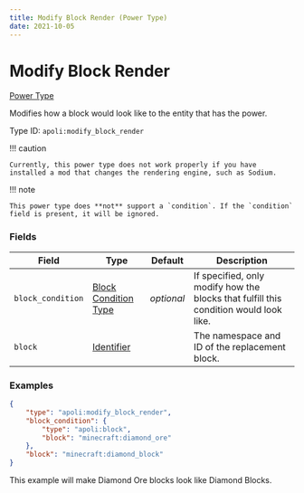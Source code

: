 ```yaml
---
title: Modify Block Render (Power Type)
date: 2021-10-05
---
```


# Modify Block Render

[Power Type](../power_types.md)

Modifies how a block would look like to the entity that has the power.

Type ID: `apoli:modify_block_render`

!!! caution

    Currently, this power type does not work properly if you have installed a mod that changes the rendering engine, such as Sodium.

!!! note

    This power type does **not** support a `condition`. If the `condition` field is present, it will be ignored.


### Fields

Field | Type | Default | Description
------|------|---------|-------------
`block_condition` | [Block Condition Type](../block_condition_types.md) | _optional_ | If specified, only modify how the blocks that fulfill this condition would look like.
`block` | [Identifier](../data_types/identifier.md) | | The namespace and ID of the replacement block.


### Examples

```json
{
    "type": "apoli:modify_block_render",
    "block_condition": {
        "type": "apoli:block",
        "block": "minecraft:diamond_ore"
    },
    "block": "minecraft:diamond_block"
}
```

This example will make Diamond Ore blocks look like Diamond Blocks.
